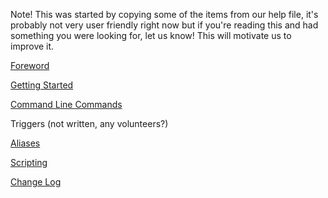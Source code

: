 Note! This was started by copying some of the items from our help file, it's probably not very user friendly right now but if you're reading this and had something you were looking for, let us know! This will motivate us to improve it.

[Foreword](Foreword.md)

[Getting Started](/r/BeipMU/wiki/GettingStarted)

[Command Line Commands](/r/BeipMU/wiki/commandline)

Triggers (not written, any volunteers?)

[Aliases](/r/BeipMU/wiki/Aliases)

[Scripting](/r/BeipMU/wiki/scripting/index)

[Change Log](http://www.beipmu.com/Changes.txt)

